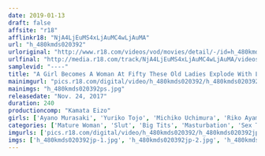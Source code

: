 ```yaml
---
date: 2019-01-13
draft: false
affsite: "r18"
afflinkr18: "NjA4LjEuMS4xLjAuMC4wLjAuMA"
url: "h_480kmds020392"
urloriginal: "http://www.r18.com/videos/vod/movies/detail/-/id=h_480kmds020392"
urlfinal: "http://media.r18.com/track/NjA4LjEuMS4xLjAuMC4wLjAuMA/videos/vod/movies/detail/-/id=h_480kmds020392"
samplevid: "----"
title: "A Girl Becomes A Woman At Fifty These Old Ladies Explode With Lust After Fifty 30 Ladies/4 Hours"
mainimgurl: "pics.r18.com/digital/video/h_480kmds020392/h_480kmds020392ps.jpg"
mainimgs: "h_480kmds020392ps.jpg"
releasedate: "Nov. 24, 2017"
duration: 240
productioncomp: "Kamata Eizo"
girls: ['Ayano Murasaki', 'Yuriko Tojo', 'Michiko Uchimura', 'Riko Ayami', 'Ayano Uchida']
categories: ['Mature Woman', 'Slut', 'Big Tits', 'Masturbation', 'Sex Toys', 'Over 4 Hours']
imgurls: ['pics.r18.com/digital/video/h_480kmds020392/h_480kmds020392jp-1.jpg', 'pics.r18.com/digital/video/h_480kmds020392/h_480kmds020392jp-2.jpg', 'pics.r18.com/digital/video/h_480kmds020392/h_480kmds020392jp-3.jpg', 'pics.r18.com/digital/video/h_480kmds020392/h_480kmds020392jp-4.jpg', 'pics.r18.com/digital/video/h_480kmds020392/h_480kmds020392jp-5.jpg', 'pics.r18.com/digital/video/h_480kmds020392/h_480kmds020392jp-6.jpg', 'pics.r18.com/digital/video/h_480kmds020392/h_480kmds020392jp-7.jpg', 'pics.r18.com/digital/video/h_480kmds020392/h_480kmds020392jp-8.jpg', 'pics.r18.com/digital/video/h_480kmds020392/h_480kmds020392jp-9.jpg', 'pics.r18.com/digital/video/h_480kmds020392/h_480kmds020392jp-10.jpg', 'pics.r18.com/digital/video/h_480kmds020392/h_480kmds020392jp-11.jpg', 'pics.r18.com/digital/video/h_480kmds020392/h_480kmds020392jp-12.jpg', 'pics.r18.com/digital/video/h_480kmds020392/h_480kmds020392jp-13.jpg', 'pics.r18.com/digital/video/h_480kmds020392/h_480kmds020392jp-14.jpg', 'pics.r18.com/digital/video/h_480kmds020392/h_480kmds020392jp-15.jpg', 'pics.r18.com/digital/video/h_480kmds020392/h_480kmds020392jp-16.jpg', 'pics.r18.com/digital/video/h_480kmds020392/h_480kmds020392jp-17.jpg', 'pics.r18.com/digital/video/h_480kmds020392/h_480kmds020392jp-18.jpg', 'pics.r18.com/digital/video/h_480kmds020392/h_480kmds020392jp-19.jpg', 'pics.r18.com/digital/video/h_480kmds020392/h_480kmds020392jp-20.jpg']
imgs: ['h_480kmds020392jp-1.jpg', 'h_480kmds020392jp-2.jpg', 'h_480kmds020392jp-3.jpg', 'h_480kmds020392jp-4.jpg', 'h_480kmds020392jp-5.jpg', 'h_480kmds020392jp-6.jpg', 'h_480kmds020392jp-7.jpg', 'h_480kmds020392jp-8.jpg', 'h_480kmds020392jp-9.jpg', 'h_480kmds020392jp-10.jpg', 'h_480kmds020392jp-11.jpg', 'h_480kmds020392jp-12.jpg', 'h_480kmds020392jp-13.jpg', 'h_480kmds020392jp-14.jpg', 'h_480kmds020392jp-15.jpg', 'h_480kmds020392jp-16.jpg', 'h_480kmds020392jp-17.jpg', 'h_480kmds020392jp-18.jpg', 'h_480kmds020392jp-19.jpg', 'h_480kmds020392jp-20.jpg']
---
```

